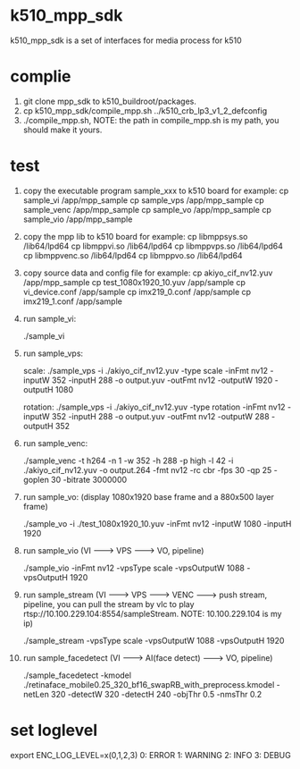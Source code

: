 # k510_mpp_sdk

k510_mpp_sdk is a set of interfaces for media process for k510


# complie
1. git clone mpp_sdk to k510_buildroot/packages.
2. cp k510_mpp_sdk/compile_mpp.sh ../k510_crb_lp3_v1_2_defconfig
3. ./compile_mpp.sh, NOTE: the path in compile_mpp.sh is my path, you should make it yours.



# test
1. copy the executable program sample_xxx to k510 board
    for example: cp sample_vi /app/mpp_sample
                 cp sample_vps /app/mpp_sample
                 cp sample_venc /app/mpp_sample
                 cp sample_vo /app/mpp_sample
                 cp sample_vio /app/mpp_sample

2. copy the mpp lib to k510 board
    for example: cp libmppsys.so /lib64/lpd64
                 cp libmppvi.so /lib64/lpd64
                 cp libmppvps.so /lib64/lpd64
                 cp libmppvenc.so /lib64/lpd64
                 cp libmppvo.so /lib64/lpd64

3. copy source data and config file
    for example: cp akiyo_cif_nv12.yuv /app/mpp_sample
                 cp test_1080x1920_10.yuv /app/sample
                 cp vi_device.conf /app/sample
                 cp imx219_0.conf /app/sample
                 cp imx219_1.conf /app/sample

4. run sample_vi:

    ./sample_vi

5. run sample_vps:

    scale: ./sample_vps -i ./akiyo_cif_nv12.yuv -type scale -inFmt nv12 -inputW 352 -inputH 288 -o output.yuv -outFmt nv12 -outputW 1920 -outputH 1080

    rotation: ./sample_vps -i ./akiyo_cif_nv12.yuv -type rotation -inFmt nv12 -inputW 352 -inputH 288 -o output.yuv -outFmt nv12 -outputW 288 -outputH 352

6. run sample_venc:

    ./sample_venc -t h264 -n 1 -w 352 -h 288 -p high -l 42 -i ./akiyo_cif_nv12.yuv -o output.264 -fmt nv12 -rc cbr -fps 30 -qp 25 -goplen 30 -bitrate 3000000

7. run sample_vo: (display 1080x1920 base frame and a 880x500 layer frame)

    ./sample_vo -i ./test_1080x1920_10.yuv -inFmt nv12 -inputW 1080 -inputH 1920
    
8. run sample_vio (VI ---> VPS ---> VO,  pipeline)

    ./sample_vio -inFmt nv12 -vpsType scale -vpsOutputW 1088 -vpsOutputH 1920

9. run sample_stream (VI ---> VPS ---> VENC ---> push stream,  pipeline, you can pull the stream by vlc to  play rtsp://10.100.229.104:8554/sampleStream. NOTE: 10.100.229.104 is my ip)

    ./sample_stream -vpsType scale -vpsOutputW 1088 -vpsOutputH 1920

10. run sample_facedetect (VI ---> AI(face detect) ---> VO, pipeline)

    ./sample_facedetect -kmodel ./retinaface_mobile0.25_320_bf16_swapRB_with_preprocess.kmodel -netLen 320 -detectW 320 -detectH 240 -objThr 0.5 -nmsThr 0.2


# set loglevel

export ENC_LOG_LEVEL=x(0,1,2,3)
0: ERROR
1: WARNING
2: INFO
3: DEBUG